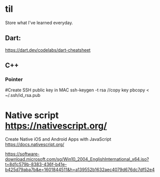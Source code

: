 # til
Store what I've learned everyday.
## Dart:

https://dart.dev/codelabs/dart-cheatsheet

## C++
### Pointer

#Create SSH public key in MAC
ssh-keygen -t rsa
//copy key
pbcopy < ~/.ssh/id_rsa.pub

# Native script https://nativescript.org/

Create Native iOS and Android Apps with JavaScript
https://docs.nativescript.org/


https://software-download.microsoft.com/sg/Win10_2004_EnglishInternational_x64.iso?t=8d1c579b-8383-436f-b41e-b425d79aba7b&e=1601844511&h=a139552b1632aec4079d676dc7df52e4
